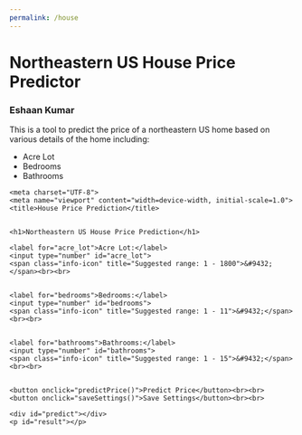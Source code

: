 ```yaml
---
permalink: /house
---
```


# Northeastern US House Price Predictor
### Eshaan Kumar

This is a tool to predict the price of a northeastern US home based on various details of the home including:
- Acre Lot
- Bedrooms
- Bathrooms

<html lang="en">

    <meta charset="UTF-8">
    <meta name="viewport" content="width=device-width, initial-scale=1.0">
    <title>House Price Prediction</title>


    <h1>Northeastern US House Price Prediction</h1>

    <label for="acre_lot">Acre Lot:</label>
    <input type="number" id="acre_lot">
    <span class="info-icon" title="Suggested range: 1 - 1800">&#9432;</span><br><br>


    <label for="bedrooms">Bedrooms:</label>
    <input type="number" id="bedrooms">
    <span class="info-icon" title="Suggested range: 1 - 11">&#9432;</span><br><br>


    <label for="bathrooms">Bathrooms:</label>
    <input type="number" id="bathrooms">
    <span class="info-icon" title="Suggested range: 1 - 15">&#9432;</span><br><br>


    <button onclick="predictPrice()">Predict Price</button><br><br>
    <button onclick="saveSettings()">Save Settings</button><br><br>

    <div id="predict"></div>
    <p id="result"></p>
<style>
    .info-icon {
        margin-left: 5px;
        cursor: pointer;
        font-size: 18px;
    }

    .info-icon:hover {
        color: blue;
    }
</style>

<script>
    function predictPrice() {
        const acreLot = document.getElementById("acre_lot").value;
        const bedrooms = document.getElementById("bedrooms").value;
        const bathrooms = document.getElementById("bathrooms").value;

        const acreLotInRange = acreLot >= 1 && acreLot <= 1800;
        const bedroomsInRange = bedrooms >= 1 && bedrooms <= 11;
        const bathroomsInRange = bathrooms >= 1 && bathrooms <= 15;

        if (!acreLotInRange || !bedroomsInRange || !bathroomsInRange) {
            document.getElementById("result").innerText = "Please enter values within the suggested range.";
            return
        }

        const requestData = {
            "acre_lot": acreLot,
            "bedrooms": bedrooms,
            "bathrooms": bathrooms
        };
        console.log(JSON.stringify(requestData))
        fetch("http://127.0.0.1:8059/api/houseprice/predict", {
            method: "POST",
            headers: {
                "Content-Type": "application/json",
            },
            body: JSON.stringify(requestData),
        })
        .then(response => response.json())
        .then(data => {
            const predictedPrice = parseFloat(data.predicted_price).toLocaleString(); // Add parseFloat() to ensure correct conversion to number before formatting
            document.getElementById("result").innerText = "Predicted Price: $" + predictedPrice;
        })
        .catch(error => {
            console.error("Error:", error);
            document.getElementById("result").innerText = "An error occurred. Please try again.";
        });
    }

    function saveSettings() {
        const acreLot = document.getElementById("acre_lot").value;
        const bedrooms = document.getElementById("bedrooms").value;
        const bathrooms = document.getElementById("bathrooms").value;
        const requestData = {
            "acre_lot": acreLot,
            "bedrooms": bedrooms,
            "bathrooms": bathrooms
        };
        fetch("http://127.0.0.1:8059/api/houseprice/settings", {
            method: "POST", // Change method to POST
            headers: {
                "Content-Type": "application/json",
            },
            body: JSON.stringify(requestData),
        })
        .then(response => {
            if (response.ok) {
                alert("Settings saved successfully!");
            } else {
                alert("Failed to save settings. Please try again.");
            }
        })
        .catch(error => {
            console.error("Error:", error);
            alert("An error occurred. Please try again.");
        });
    }

    

    // Load settings when the page loads
    window.addEventListener('load', loadSettings);

</script>


    

</html>
